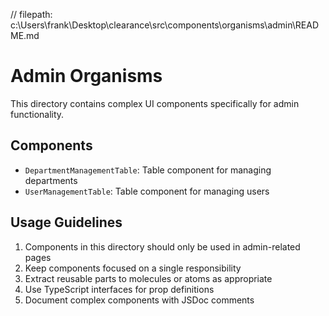 // filepath: c:\Users\frank\Desktop\clearance\src\components\organisms\admin\README.md
# Admin Organisms

This directory contains complex UI components specifically for admin functionality.

## Components

- `DepartmentManagementTable`: Table component for managing departments
- `UserManagementTable`: Table component for managing users

## Usage Guidelines

1. Components in this directory should only be used in admin-related pages
2. Keep components focused on a single responsibility
3. Extract reusable parts to molecules or atoms as appropriate
4. Use TypeScript interfaces for prop definitions
5. Document complex components with JSDoc comments
